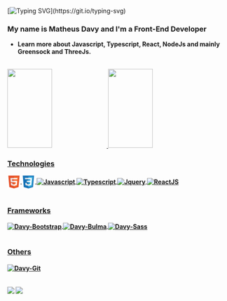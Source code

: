 [![Typing SVG](https://readme-typing-svg.herokuapp.com/?lines=You´re+Welcome!)](https://git.io/typing-svg)


<h3>My name is Matheus Davy and I'm a <strong>Front-End Developer<strong></h3>
 <ul>
<!--    <li>All my projects are available in : <a href="https://matheusdavy.github.io/Portifolio/">Portifólio</a></li> -->
  <li>Learn more about Javascript, Typescript, React, NodeJs and mainly <b>Greensock</b> and <b>ThreeJs</b>.</li>
 </ul>
 <div>
  <br>
  <a href="https://github.com/MatheusDavy">
  <img height="180em" width="45%" src="https://github-readme-stats.vercel.app/api?username=MatheusDavy&show_icons=true&theme=flag_india&include_all_commits=true&count_private=true"/>
   <img height="180em" width="45%" src="https://github-readme-stats.vercel.app/api/top-langs/?username=MatheusDavy&layout=compact&langs_count=7&theme=white"/>
  </div>

<div >
    <h3>Technologies</h3>
    <div style="display: inline_block">
        <img align="center" alt="HTML" height="30" width="30" src="https://raw.githubusercontent.com/devicons/devicon/master/icons/html5/html5-original.svg">
        <img align="center" alt="CSS" height="30" width="30" src="https://raw.githubusercontent.com/devicons/devicon/master/icons/css3/css3-original.svg">
        <img align="center" alt="Javascript" height="30" width="30" src="https://cdn.jsdelivr.net/gh/devicons/devicon/icons/javascript/javascript-original.svg">
        <img align="center" alt="Typescript" height="30" width="30" src="https://cdn.jsdelivr.net/gh/devicons/devicon/icons/typescript/typescript-original.svg" />
        <img align="center" alt="Jquery" height="30" width="30"  src="https://cdn.jsdelivr.net/gh/devicons/devicon/icons/jquery/jquery-original.svg" />  
        <img align="center" alt="ReactJS" height="30" width="30" src="https://cdn.jsdelivr.net/gh/devicons/devicon/icons/react/react-original.svg">
    </div>  
    <br>
    <h3>Frameworks</h3>
     <div style="display: inline_block">
         <img align="center" alt="Davy-Bootstrap" height="30" width="30" src="https://cdn.jsdelivr.net/gh/devicons/devicon/icons/bootstrap/bootstrap-original.svg">
         <img align="center" alt="Davy-Bulma" height="30" width="30" src="https://cdn.jsdelivr.net/gh/devicons/devicon/icons/bulma/bulma-plain.svg" />
         <img align="center" alt="Davy-Sass" height="30" width="30" src="https://cdn.jsdelivr.net/gh/devicons/devicon/icons/sass/sass-original.svg" />
     </div>
     <br>
     <h3>Others</h3>
     <div style="display: inline_block">
         <img align="center" alt="Davy-Git" height="30" width="30" src="https://cdn.jsdelivr.net/gh/devicons/devicon/icons/git/git-original.svg" />
     </div>
 </div>  
<br>
<br>
  
<div display:"flex"> 
   <a href="https://www.instagram.com/matheus.davy/" target="_blank"><img src="https://img.shields.io/badge/-Instagram-%23E4405F?style=for-the-badge&logo=instagram&logoColor=white" target="_blank"></a>
   <a href="https://www.linkedin.com/in/matheus-davy-dev/" target="_blank"><img src="https://img.shields.io/badge/LinkedIn-0077B5?style=for-the-badge&logo=linkedin&logoColor=white" target="_blank"></a>
 
</div>
